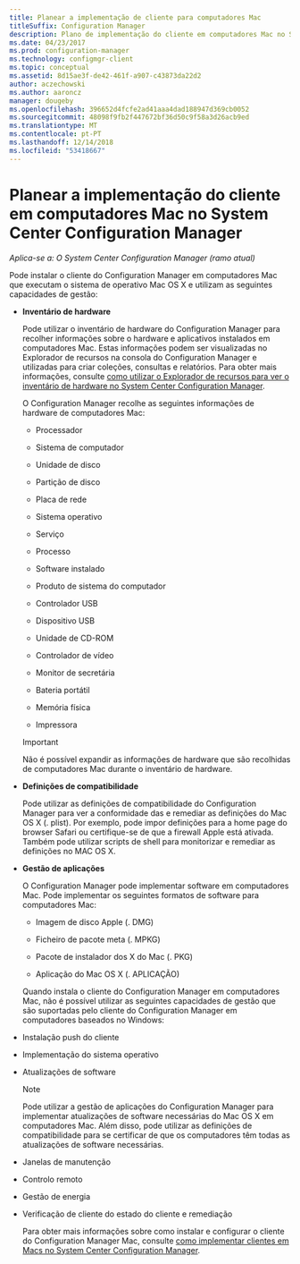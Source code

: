 ```yaml
---
title: Planear a implementação de cliente para computadores Mac
titleSuffix: Configuration Manager
description: Plano de implementação do cliente em computadores Mac no System Center Configuration Manager.
ms.date: 04/23/2017
ms.prod: configuration-manager
ms.technology: configmgr-client
ms.topic: conceptual
ms.assetid: 8d15ae3f-de42-461f-a907-c43873da22d2
author: aczechowski
ms.author: aaroncz
manager: dougeby
ms.openlocfilehash: 396652d4fcfe2ad41aaa4dad188947d369cb0052
ms.sourcegitcommit: 48098f9fb2f447672bf36d50c9f58a3d26acb9ed
ms.translationtype: MT
ms.contentlocale: pt-PT
ms.lasthandoff: 12/14/2018
ms.locfileid: "53418667"
---
```

# <a name="planning-for-client-deployment-to-mac-computers-in-system-center-configuration-manager"></a>Planear a implementação do cliente em computadores Mac no System Center Configuration Manager

*Aplica-se a: O System Center Configuration Manager (ramo atual)*

Pode instalar o cliente do Configuration Manager em computadores Mac que executam o sistema de operativo Mac OS X e utilizam as seguintes capacidades de gestão:  

- **Inventário de hardware**  

   Pode utilizar o inventário de hardware do Configuration Manager para recolher informações sobre o hardware e aplicativos instalados em computadores Mac. Estas informações podem ser visualizadas no Explorador de recursos na consola do Configuration Manager e utilizadas para criar coleções, consultas e relatórios. Para obter mais informações, consulte [como utilizar o Explorador de recursos para ver o inventário de hardware no System Center Configuration Manager](../../../../core/clients/manage/inventory/use-resource-explorer-to-view-hardware-inventory.md).  

   O Configuration Manager recolhe as seguintes informações de hardware de computadores Mac:  

  -   Processador  

  -   Sistema de computador  

  -   Unidade de disco  

  -   Partição de disco  

  -   Placa de rede  

  -   Sistema operativo  

  -   Serviço  

  -   Processo  

  -   Software instalado  

  -   Produto de sistema do computador  

  -   Controlador USB  

  -   Dispositivo USB  

  -   Unidade de CD-ROM  

  -   Controlador de vídeo  

  -   Monitor de secretária  

  -   Bateria portátil  

  -   Memória física  

  -   Impressora  

  > [!IMPORTANT]  
  >  Não é possível expandir as informações de hardware que são recolhidas de computadores Mac durante o inventário de hardware.  

- **Definições de compatibilidade**  

   Pode utilizar as definições de compatibilidade do Configuration Manager para ver a conformidade das e remediar as definições do Mac OS X (. plist). Por exemplo, pode impor definições para a home page do browser Safari ou certifique-se de que a firewall Apple está ativada. Também pode utilizar scripts de shell para monitorizar e remediar as definições no MAC OS X.  

- **Gestão de aplicações**  

   O Configuration Manager pode implementar software em computadores Mac. Pode implementar os seguintes formatos de software para computadores Mac:  

  -   Imagem de disco Apple (. DMG)  

  -   Ficheiro de pacote meta (. MPKG)  

  -   Pacote de instalador dos X do Mac (. PKG)  

  -   Aplicação do Mac OS X (. APLICAÇÃO)  

  Quando instala o cliente do Configuration Manager em computadores Mac, não é possível utilizar as seguintes capacidades de gestão que são suportadas pelo cliente do Configuration Manager em computadores baseados no Windows:  

- Instalação push do cliente  

- Implementação do sistema operativo  

- Atualizações de software  

  > [!NOTE]  
  >  Pode utilizar a gestão de aplicações do Configuration Manager para implementar atualizações de software necessárias do Mac OS X em computadores Mac. Além disso, pode utilizar as definições de compatibilidade para se certificar de que os computadores têm todas as atualizações de software necessárias.  

- Janelas de manutenção  

- Controlo remoto  

- Gestão de energia  

- Verificação de cliente do estado do cliente e remediação  

  Para obter mais informações sobre como instalar e configurar o cliente do Configuration Manager Mac, consulte [como implementar clientes em Macs no System Center Configuration Manager](../../../../core/clients/deploy/deploy-clients-to-macs.md).
